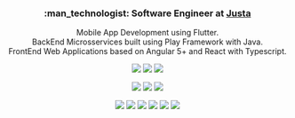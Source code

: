 <h3 align=center>
  :man_technologist: Software Engineer at <a href="https://www.justa.com.vc">Justa</a>
</h3>
<p align=center>
  Mobile App Development using Flutter.<br/>
  BackEnd Microsservices built using Play Framework with Java.<br/>
  FrontEnd Web Applications based on Angular 5+ and React with Typescript.
</p>

<p align=center>
  <img src="https://img.shields.io/badge/-Dart-0175C2?logo=dart&logoColor=white">
  <img src="https://img.shields.io/badge/-Flutter-02569B?logo=flutter&logoColor=white">
  <img src="https://img.shields.io/badge/-Firebase-FFCA28?logo=firebase&logoColor=black">
</p>

<p align=center>
  <img src="https://img.shields.io/badge/-Java-B30027?logo=java&logoColor=white">
  <img src="https://img.shields.io/badge/-NestJs-E0234E?logo=nestjs&logoColor=white">
  <img src="https://img.shields.io/badge/-PostgreSQL-336791?logo=postgresql&logoColor=white">
</p>

<p align=center>
  <img src="https://img.shields.io/badge/-TypeScript-007ACC?logo=typescript&logoColor=white">
  <img src="https://img.shields.io/badge/-Angular-DD0031?logo=angular&logoColor=white">
  <img src="https://img.shields.io/badge/-React-61DAFB?logo=react&logoColor=black">
  <img src="https://img.shields.io/badge/-Next.js-000000?logo=next.js&logoColor=white">
  <img src="https://img.shields.io/badge/-Jest-C21325?logo=jest&logoColor=white">
  <img src="https://img.shields.io/badge/-Testing%20Library-E33332?logo=testing-library&logoColor=white">
</p>
